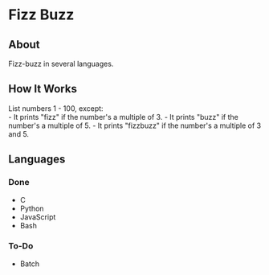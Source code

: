 # Fizz Buzz
## About
Fizz-buzz in several languages.
## How It Works
List numbers 1 - 100, except:\
	- It prints "fizz" if the number's a multiple of 3.
	- It prints "buzz" if the number's a multiple of 5.
	- It prints "fizzbuzz" if the number's a multiple of 3 and 5.
## Languages
### Done
- C
- Python
- JavaScript
- Bash
### To-Do
- Batch

